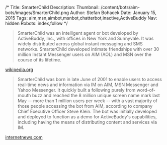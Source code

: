 /*
Title: SmarterChild
Description: 
Thumbnail: /content/bots/aim-bots/images/SmarterChild.png
Author: Stefan Bohacek
Date: January 15, 2015
Tags: aim,msn,aimbot,msnbot,chatterbot,inactive,ActiveBuddy
Nav: hidden
Robots: index,follow
*/


> SmarterChild was an intelligent agent or bot developed by ActiveBuddy, Inc., with offices in New York and Sunnyvale. It was widely distributed across global instant messaging and SMS networks. SmarterChild developed intimate friendships with over 30 million Instant Messenger users on AIM (AOL) and MSN over the course of its lifetime.



[wikipedia.org](https://en.wikipedia.org/wiki/SmarterChild)

> SmarterChild was born in late June of 2001 to enable users to access real-time news and information via IM on AIM, MSN Messenger and Yahoo Messenger. It quickly built a following purely from word-of-mouth buzz and reached the 8 million unique screen name mark last May -- more than 1 million users per week -- with a vast majority of those people accessing the bot from AIM, according to company Chief Executive Officer Steve Klein. The bot was initially developed and deployed to function as a demo for ActiveBuddy's capabilities, including having the means of distributing content and services via IM.

[internetnews.com](http://www.internetnews.com/ent-news/article.php/1381631/ActiveBuddy+Retires+SmarterChild+on+AIM.htm)

